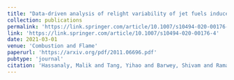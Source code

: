 ```yaml
---
title: "Data-driven analysis of relight variability of jet fuels induced by turbulence"
collection: publications
permalink: 'https://link.springer.com/article/10.1007/s10494-020-00176-4'
link: 'https://link.springer.com/article/10.1007/s10494-020-00176-4'
date: 2021-03-01
venue: 'Combustion and Flame'
paperurl: 'https://arxiv.org/pdf/2011.06696.pdf'
pubtype: 'journal'
citation: 'Hassanaly, Malik and Tang, Yihao and Barwey, Shivam and Raman, Venkat (2021). &quot; Data-driven analysis of relight variability of jet fuels induced by turbulence.&quot; <i>Combustion and Flame</i>. 225, 453-467.'
---
```

